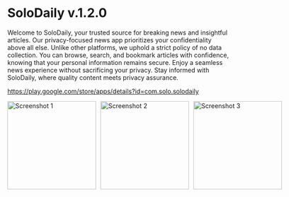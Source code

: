# SoloDaily v.1.2.0


Welcome to SoloDaily, your trusted source for breaking news and insightful articles. Our privacy-focused news app prioritizes your confidentiality above all else. Unlike other platforms, 
we uphold a strict policy of no data collection. You can browse, search, and bookmark articles with confidence, knowing that your personal information remains secure. Enjoy a seamless news experience without sacrificing your privacy. 
Stay informed with SoloDaily, where quality content meets privacy assurance.

https://play.google.com/store/apps/details?id=com.solo.solodaily

<div style="display: grid; grid-template-columns: repeat(3, 1fr); gap: 10px;">
    <img src="https://github.com/user-attachments/assets/740f5fdb-31f1-4481-a093-7fede743eaea" alt="Screenshot 1" width="200"/>
    <img src="https://github.com/user-attachments/assets/f8ddb130-6023-4181-b838-b4c36191b540" alt="Screenshot 2" width="200"/>
    <img src="https://github.com/user-attachments/assets/03debb75-0ca0-4a5c-aa8d-4b09072172e4" alt="Screenshot 3" width="200"/>
</div>
